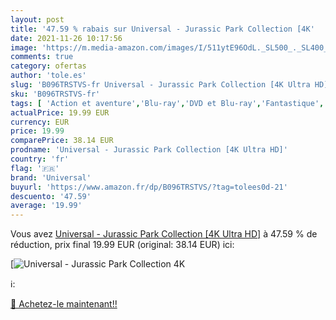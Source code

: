 ```yaml
---
layout: post
title: '47.59 % rabais sur Universal - Jurassic Park Collection [4K'
date: 2021-11-26 10:17:56
image: 'https://m.media-amazon.com/images/I/511ytE96OdL._SL500_._SL400_.jpg'
comments: true
category: ofertas
author: 'tole.es'
slug: 'B096TRSTVS-fr Universal - Jurassic Park Collection [4K Ultra HD]'
sku: 'B096TRSTVS-fr'
tags: [ 'Action et aventure','Blu-ray','DVD et Blu-ray','Fantastique','Featured Categories','Films','universal', ]
actualPrice: 19.99 EUR
currency: EUR
price: 19.99
comparePrice: 38.14 EUR
prodname: 'Universal - Jurassic Park Collection [4K Ultra HD]'
country: 'fr'
flag: '🇫🇷'
brand: 'Universal'
buyurl: 'https://www.amazon.fr/dp/B096TRSTVS/?tag=tolees0d-21'
descuento: '47.59'
average: '19.99'
---
```


Vous avez [Universal - Jurassic Park Collection [4K Ultra HD]](https://www.amazon.fr/dp/B096TRSTVS/?tag=tolees0d-21)  à  47.59 % de réduction, prix final  19.99 EUR (original: 38.14 EUR) ici:

[![Universal - Jurassic Park Collection [4K](https://m.media-amazon.com/images/I/511ytE96OdL._SL500_._SL400_.jpg)](https://www.amazon.fr/dp/B096TRSTVS/?tag=tolees0d-21)

ℹ️:


[🛒 Achetez-le maintenant!!](https://www.amazon.fr/dp/B096TRSTVS/?tag=tolees0d-21)
